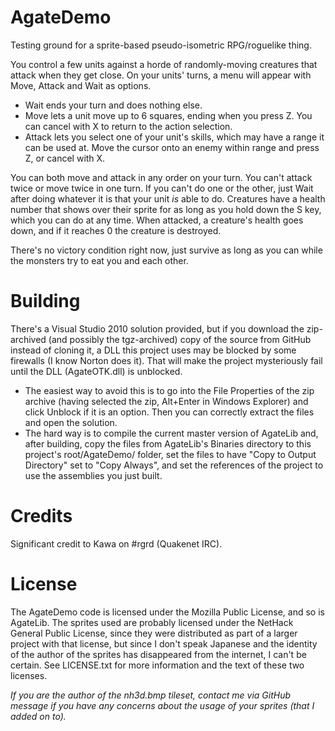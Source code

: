 ﻿AgateDemo
===========

Testing ground for a sprite-based pseudo-isometric RPG/roguelike thing.

You control a few units against a horde of randomly-moving creatures that attack when they get close.
On your units' turns, a menu will appear with Move, Attack and Wait as options.
 * Wait ends your turn and does nothing else.
 * Move lets a unit move up to 6 squares, ending when you press Z.  You can cancel with X to return to the action selection.
 * Attack lets you select one of your unit's skills, which may have a range it can be used at.  Move the cursor onto an enemy within range and press Z, or cancel with X.

You can both move and attack in any order on your turn. You can't attack twice or move twice in one turn.
If you can't do one or the other, just Wait after doing whatever it is that your unit *is* able to do.
Creatures have a health number that shows over their sprite for as long as you hold down the S key, which you can do at any time.
When attacked, a creature's health goes down, and if it reaches 0 the creature is destroyed.

There's no victory condition right now, just survive as long as you can while the monsters try to eat you and each other.

Building
========
There's a Visual Studio 2010 solution provided, but if you download the zip-archived (and possibly the tgz-archived) copy of the source from GitHub instead of cloning it,
a DLL this project uses may be blocked by some firewalls (I know Norton does it).  That will make the project mysteriously fail until the DLL (AgateOTK.dll) is unblocked.
 * The easiest way to avoid this is to go into the File Properties of the zip archive (having selected the zip, Alt+Enter in Windows Explorer) and
click Unblock if it is an option.  Then you can correctly extract the files and open the solution.
 * The hard way is to compile the current master version of AgateLib and, after building, copy the files from AgateLib's Binaries
directory to this project's root/AgateDemo/ folder, set the files to have "Copy to Output Directory" set to "Copy Always", and set the references of the project to use the assemblies you just built.

Credits
=======
Significant credit to Kawa on #rgrd (Quakenet IRC).

License
=======
The AgateDemo code is licensed under the Mozilla Public License, and so is AgateLib.
The sprites used are probably licensed under the NetHack General Public License, since they were distributed as part of a larger project with that license, but
since I don't speak Japanese and the identity of the author of the sprites has disappeared from the internet, I can't be certain.  See LICENSE.txt for more information and the text of these two licenses.

*If you are the author of the nh3d.bmp tileset, contact me via GitHub message if you have any concerns about the usage of your sprites (that I added on to).*
